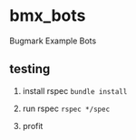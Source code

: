 # bmx_bots
Bugmark Example Bots

## testing

1. install rspec `bundle install`

2. run rspec `rspec */spec`

3. profit
